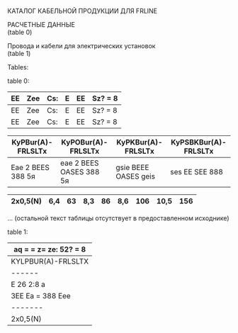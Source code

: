КАТАЛОГ КАБЕЛЬНОЙ ПРОДУКЦИИ ДЛЯ FRLINE

РАСЧЕТНЫЕ ДАННЫЕ  
(table 0)

Провода и кабели для электрических установок  
(table 1)


Tables:

table 0:

| ЕЕ | Zee | Сs: | Е | ЕЕ | Sz? = 8 |
|----|-----|----|---|-----|--------|
| ЕЕ | Zee | Сs: | Е | ЕЕ | Sz? = 8 |
| ЕЕ | Zee | Сs: | Е | ЕЕ | Sz? = 8 |

KyPBur(A)-FRLSLTx | KyPOBur(A)-FRLSLTx | KyPKBur(A)-FRLSLTx | KyPSBKBur(A)-FRLSLTx
|------|------------------|--------------------|---------------------------------------|
Eae 2 BEES 388 5я | eae 2 BEES OASES 388 5я | gsie BEEE OASES geis | ses EE SEE 888 | eae 2 BEES OASES geis | bes ey SE ese | ses ee SEE 888 | eae 2 BEES OASES geis | bes ey SE ese 

| 2x0,5(N)| 6,4 | 63 | 8,3 | 86 | 8,6 | 106 | 10,5 | 156 | 
|---------|----------|-----------|------------|-------------|----------|--------------|-----------|---------------|

... (остальной текст таблицы отсутствует в предоставленном исходнике)

table 1:

| aq = = z= ze: 52? = 8 |
| ---------------------- |
| KYLPBUR(A)-FRLSLTX | KYFP3BUR(A)-FRLSLTX | KYFKBUR(A)-FRLSLTX | КУГРЭВКВнкА)-ЕВЕЗНХ |
| ------ | -------------- | ------------- | -------------------- |
| Е 26 2:8 а | Е 26 2:8 а | Е 26 2:8 а | Е 26 2:8 а |
| ЗЕЕ Ea = 388 Eee | Gat ЕЕЕ at &amp; | CACK Ges Se 58 ec 888 | EAE ЕЕЕ az &amp; | В Ев ЕЕ Есе | Е 226 ВЕ 888 а |
| ------- | ----------- | ---------- | -------- | --------- | --- |
| 2x0,5(N) | 6,7 | 66 | 8,6 | 89 | 8,9 | 111 | 10,8 | 161 |